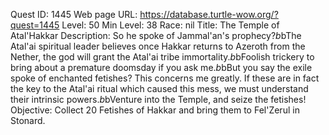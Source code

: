 Quest ID: 1445
Web page URL: https://database.turtle-wow.org/?quest=1445
Level: 50
Min Level: 38
Race: nil
Title: The Temple of Atal'Hakkar
Description: So he spoke of Jammal'an's prophecy?$b$bThe Atal'ai spiritual leader believes once Hakkar returns to Azeroth from the Nether, the god will grant the Atal'ai tribe immortality.$b$bFoolish trickery to bring about a premature doomsday if you ask me.$b$bBut you say the exile spoke of enchanted fetishes? This concerns me greatly. If these are in fact the key to the Atal'ai ritual which caused this mess, we must understand their intrinsic powers.$b$bVenture into the Temple, and seize the fetishes!
Objective: Collect 20 Fetishes of Hakkar and bring them to Fel'Zerul in Stonard.
